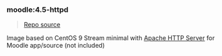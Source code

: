 ### moodle:4.5-httpd
> [Repo source](https://github.com/krestomatio/container_builder/tree/master/moodle/moodle45_httpd24)

Image based on CentOS 9 Stream minimal with [Apache HTTP Server](https://httpd.apache.org/) for Moodle app/source (not included)

